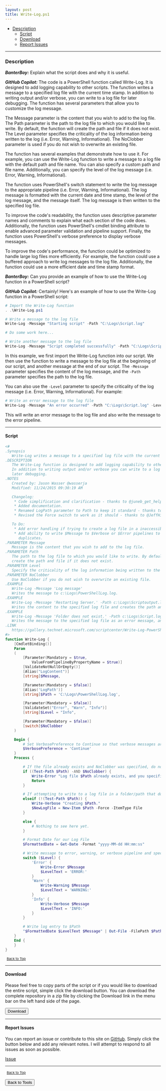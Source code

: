 ```yaml
---
layout: post
title: Write-Log.ps1
---
```


- [Description](#description)
  - [Script](#script)
  - [Download](#download)
  - [Report Issues](#report-issues)

---

### Description

**_BanterBoy:_** Explain what the script does and why it is useful.

**_GitHub Copilot:_** The code is a PowerShell function called Write-Log. It is designed to add logging capability to other scripts. The function writes a message to a specified log file with the current time stamp. In addition to writing output and/or verbose, you can write to a log file for later debugging. The function has several parameters that allow you to customize the log message.

The Message parameter is the content that you wish to add to the log file. The Path parameter is the path to the log file to which you would like to write. By default, the function will create the path and file if it does not exist. The Level parameter specifies the criticality of the log information being written to the log (i.e. Error, Warning, Informational). The NoClobber parameter is used if you do not wish to overwrite an existing file.

The function has several examples that demonstrate how to use it. For example, you can use the Write-Log function to write a message to a log file with the default path and file name. You can also specify a custom path and file name. Additionally, you can specify the level of the log message (i.e. Error, Warning, Informational).

The function uses PowerShell's switch statement to write the log message to the appropriate pipeline (i.e. Error, Warning, Informational). The log message is formatted with the current date and time stamp, the level of the log message, and the message itself. The log message is then written to the specified log file.

To improve the code's readability, the function uses descriptive parameter names and comments to explain what each section of the code does. Additionally, the function uses PowerShell's cmdlet binding attribute to enable advanced parameter validation and pipeline support. Finally, the function uses PowerShell's verbose preference to display verbose messages.

To improve the code's performance, the function could be optimized to handle large log files more efficiently. For example, the function could use a buffered approach to write log messages to the log file. Additionally, the function could use a more efficient date and time stamp format.

**_BanterBoy:_** Can you provide an example of how to use the Write-Log function in a PowerShell script?

**_GitHub Copilot:_** Certainly! Here's an example of how to use the Write-Log function in a PowerShell script:

```powershell
# Import the Write-Log function
. .\Write-Log.ps1

# Write a message to the log file
Write-Log -Message "Starting script" -Path "C:\Logs\Script.log"

# Do some work here...

# Write another message to the log file
Write-Log -Message "Script completed successfully" -Path "C:\Logs\Script.log"
```

In this example, we first import the Write-Log function into our script. We then use the function to write a message to the log file at the beginning of our script, and another message at the end of our script. The `-Message` parameter specifies the content of the log message, and the `-Path` parameter specifies the path to the log file.

You can also use the `-Level` parameter to specify the criticality of the log message (i.e. Error, Warning, Informational). For example:

```powershell
# Write an error message to the log file
Write-Log -Message "An error occurred" -Path "C:\Logs\Script.log" -Level Error
```

This will write an error message to the log file and also write the message to the error pipeline.

---

#### Script

```powershell
<#
.Synopsis
   Write-Log writes a message to a specified log file with the current time stamp.
.DESCRIPTION
   The Write-Log function is designed to add logging capability to other scripts.
   In addition to writing output and/or verbose you can write to a log file for
   later debugging.
.NOTES
   Created by: Jason Wasser @wasserja
   Modified: 11/24/2015 09:30:19 AM

   Changelog:
    * Code simplification and clarification - thanks to @juneb_get_help
    * Added documentation.
    * Renamed LogPath parameter to Path to keep it standard - thanks to @JeffHicks
    * Revised the Force switch to work as it should - thanks to @JeffHicks

   To Do:
    * Add error handling if trying to create a log file in a inaccessible location.
    * Add ability to write $Message to $Verbose or $Error pipelines to eliminate
      duplicates.
.PARAMETER Message
   Message is the content that you wish to add to the log file.
.PARAMETER Path
   The path to the log file to which you would like to write. By default the function will
   create the path and file if it does not exist.
.PARAMETER Level
   Specify the criticality of the log information being written to the log (i.e. Error, Warning, Informational)
.PARAMETER NoClobber
   Use NoClobber if you do not wish to overwrite an existing file.
.EXAMPLE
   Write-Log -Message 'Log message'
   Writes the message to c:\Logs\PowerShellLog.log.
.EXAMPLE
   Write-Log -Message 'Restarting Server.' -Path c:\Logs\Scriptoutput.log
   Writes the content to the specified log file and creates the path and file specified.
.EXAMPLE
   Write-Log -Message 'Folder does not exist.' -Path c:\Logs\Script.log -Level Error
   Writes the message to the specified log file as an error message, and writes the message to the error pipeline.
.LINK
   https://gallery.technet.microsoft.com/scriptcenter/Write-Log-PowerShell-999c32d0
#>
function Write-Log {
    [CmdletBinding()]
    Param
    (
        [Parameter(Mandatory = $true,
            ValueFromPipelineByPropertyName = $true)]
        [ValidateNotNullOrEmpty()]
        [Alias("LogContent")]
        [string]$Message,

        [Parameter(Mandatory = $false)]
        [Alias('LogPath')]
        [string]$Path = 'C:\Logs\PowerShellLog.log',

        [Parameter(Mandatory = $false)]
        [ValidateSet("Error", "Warn", "Info")]
        [string]$Level = "Info",

        [Parameter(Mandatory = $false)]
        [switch]$NoClobber
    )

    Begin {
        # Set VerbosePreference to Continue so that verbose messages are displayed.
        $VerbosePreference = 'Continue'
    }
    Process {

        # If the file already exists and NoClobber was specified, do not write to the log.
        if ((Test-Path $Path) -AND $NoClobber) {
            Write-Error "Log file $Path already exists, and you specified NoClobber. Either delete the file or specify a different name."
            Return
        }

        # If attempting to write to a log file in a folder/path that doesn't exist create the file including the path.
        elseif (!(Test-Path $Path)) {
            Write-Verbose "Creating $Path."
            $NewLogFile = New-Item $Path -Force -ItemType File
        }

        else {
            # Nothing to see here yet.
        }

        # Format Date for our Log File
        $FormattedDate = Get-Date -Format "yyyy-MM-dd HH:mm:ss"

        # Write message to error, warning, or verbose pipeline and specify $LevelText
        switch ($Level) {
            'Error' {
                Write-Error $Message
                $LevelText = 'ERROR:'
            }
            'Warn' {
                Write-Warning $Message
                $LevelText = 'WARNING:'
            }
            'Info' {
                Write-Verbose $Message
                $LevelText = 'INFO:'
            }
        }

        # Write log entry to $Path
        "$FormattedDate $LevelText $Message" | Out-File -FilePath $Path -Append
    }
    End {
    }
}
```

<span style="font-size:11px;"><a href="#"><i class="fas fa-caret-up" aria-hidden="true" style="color: white; margin-right:5px;"></i>Back to Top</a></span>

---

#### Download

Please feel free to copy parts of the script or if you would like to download the entire script, simple click the download button. You can download the complete repository in a zip file by clicking the Download link in the menu bar on the left hand side of the page.

<button class="btn" type="submit" onclick="window.open('/PowerShell/tools/Write-Log.ps1')">
    <i class="fa fa-cloud-download-alt">
    </i>
        Download
</button>

---

#### Report Issues

You can report an issue or contribute to this site on <a href="https://github.com/BanterBoy/scripts-blog/issues">GitHub</a>. Simply click the button below and add any relevant notes. I will attempt to respond to all issues as soon as possible.

<!-- Place this tag where you want the button to render. -->

<a class="github-button" href="https://github.com/BanterBoy/scripts-blog/issues/new?title=Write-Log.ps1&body=There is a problem with this function. Please find details below." data-show-count="true" aria-label="Issue BanterBoy/scripts-blog on GitHub">Issue</a>

---

<span style="font-size:11px;"><a href="#"><i class="fas fa-caret-up" aria-hidden="true" style="color: white; margin-right:5px;"></i>Back to Top</a></span>

<a href="/menu/_pages/tools.html">
    <button class="btn">
        <i class='fas fa-reply'>
        </i>
            Back to Tools
    </button>
</a>

[1]: http://ecotrust-canada.github.io/markdown-toc
[2]: https://github.com/googlearchive/code-prettify
